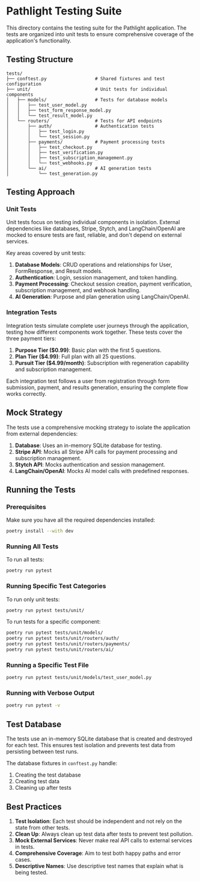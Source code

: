 # Pathlight Testing Suite

This directory contains the testing suite for the Pathlight application. The tests are organized into unit tests to ensure comprehensive coverage of the application's functionality.

## Testing Structure

```
tests/
├── conftest.py                  # Shared fixtures and test configuration
├── unit/                        # Unit tests for individual components
│   ├── models/                  # Tests for database models
│   │   ├── test_user_model.py
│   │   ├── test_form_response_model.py
│   │   └── test_result_model.py
│   └── routers/                 # Tests for API endpoints
│       ├── auth/                # Authentication tests
│       │   ├── test_login.py
│       │   └── test_session.py
│       ├── payments/            # Payment processing tests
│       │   ├── test_checkout.py
│       │   ├── test_verification.py
│       │   ├── test_subscription_management.py
│       │   └── test_webhooks.py
│       └── ai/                  # AI generation tests
│           └── test_generation.py
```

## Testing Approach

### Unit Tests

Unit tests focus on testing individual components in isolation. External dependencies like databases, Stripe, Stytch, and LangChain/OpenAI are mocked to ensure tests are fast, reliable, and don't depend on external services.

Key areas covered by unit tests:

1. **Database Models**: CRUD operations and relationships for User, FormResponse, and Result models.
2. **Authentication**: Login, session management, and token handling.
3. **Payment Processing**: Checkout session creation, payment verification, subscription management, and webhook handling.
4. **AI Generation**: Purpose and plan generation using LangChain/OpenAI.

### Integration Tests

Integration tests simulate complete user journeys through the application, testing how different components work together. These tests cover the three payment tiers:

1. **Purpose Tier ($0.99)**: Basic plan with the first 5 questions.
2. **Plan Tier ($4.99)**: Full plan with all 25 questions.
3. **Pursuit Tier ($4.99/month)**: Subscription with regeneration capability and subscription management.

Each integration test follows a user from registration through form submission, payment, and results generation, ensuring the complete flow works correctly.

## Mock Strategy

The tests use a comprehensive mocking strategy to isolate the application from external dependencies:

1. **Database**: Uses an in-memory SQLite database for testing.
2. **Stripe API**: Mocks all Stripe API calls for payment processing and subscription management.
3. **Stytch API**: Mocks authentication and session management.
4. **LangChain/OpenAI**: Mocks AI model calls with predefined responses.

## Running the Tests

### Prerequisites

Make sure you have all the required dependencies installed:

```bash
poetry install --with dev
```

### Running All Tests

To run all tests:

```bash
poetry run pytest
```

### Running Specific Test Categories

To run only unit tests:

```bash
poetry run pytest tests/unit/
```

To run tests for a specific component:

```bash
poetry run pytest tests/unit/models/
poetry run pytest tests/unit/routers/auth/
poetry run pytest tests/unit/routers/payments/
poetry run pytest tests/unit/routers/ai/
```

### Running a Specific Test File

```bash
poetry run pytest tests/unit/models/test_user_model.py
```

### Running with Verbose Output

```bash
poetry run pytest -v
```

## Test Database

The tests use an in-memory SQLite database that is created and destroyed for each test. This ensures test isolation and prevents test data from persisting between test runs.

The database fixtures in `conftest.py` handle:

1. Creating the test database
2. Creating test data
3. Cleaning up after tests

## Best Practices

1. **Test Isolation**: Each test should be independent and not rely on the state from other tests.
2. **Clean Up**: Always clean up test data after tests to prevent test pollution.
3. **Mock External Services**: Never make real API calls to external services in tests.
4. **Comprehensive Coverage**: Aim to test both happy paths and error cases.
5. **Descriptive Names**: Use descriptive test names that explain what is being tested.
